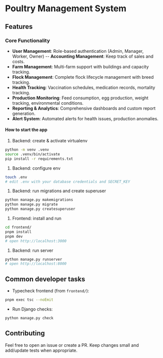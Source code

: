# Poultry Management System

## Features

### Core Functionality

- **User Management**: Role-based authentication (Admin, Manager, Worker, Owner)
-- **Accounting Management**: Keep track of sales and costs.
- **Farm Management**: Multi-farm support with buildings and capacity tracking.
- **Flock Management**: Complete flock lifecycle management with breed tracking.
- **Health Tracking**: Vaccination schedules, medication records, mortality tracking.
- **Production Monitoring**: Feed consumption, egg production, weight tracking, environmental conditions.
- **Reporting & Analytics**: Comprehensive dashboards and custom report generation.
- **Alert System**: Automated alerts for health issues, production anomalies.

#### How to start the app

1. Backend: create & activate virtualenv

```bash
python -m venv .venv
source .venv/bin/activate
pip install -r requirements.txt
```

1. Backend: configure env

```bash
touch .env
# edit .env with your database credentials and SECRET_KEY 
```

1. Backend: run migrations and create superuser

```bash
python manage.py makemigrations
python manage.py migrate
python manage.py createsuperuser
```

1. Frontend: install and run

```bash
cd frontend/
pnpm install
pnpm dev
# open http://localhost:3000
```

1. Backend: run server

```bash
python manage.py runserver
# open http://localhost:8000
```

## Common developer tasks

- Typecheck frontend (from `frontend/`):

```bash
pnpm exec tsc --noEmit
```

- Run Django checks:

```bash
python manage.py check
```

## Contributing

Feel free to open an issue or create a PR. Keep changes small and add/update tests when appropriate.
